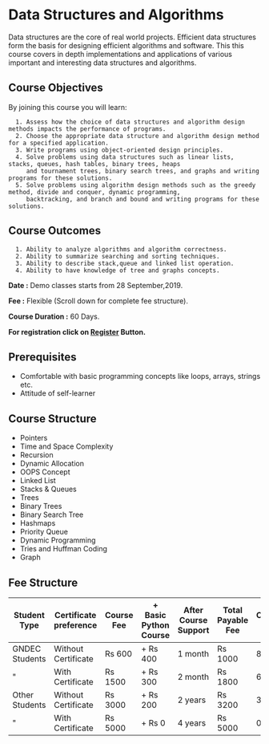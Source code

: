 # Data Structures and Algorithms

Data structures are the core of real world projects. Efficient data structures form the basis for designing efficient algorithms and software. This this course covers in depth implementations and applications of various important and interesting data structures and algorithms.



## Course Objectives

By joining this course you will learn: 

```
  1. Assess how the choice of data structures and algorithm design methods impacts the performance of programs.
  2. Choose the appropriate data structure and algorithm design method for a specified application.
  3. Write programs using object-oriented design principles.
  4. Solve problems using data structures such as linear lists, stacks, queues, hash tables, binary trees, heaps
     and tournament trees, binary search trees, and graphs and writing programs for these solutions.
  5. Solve problems using algorithm design methods such as the greedy method, divide and conquer, dynamic programming,
     backtracking, and branch and bound and writing programs for these solutions.  
```
## Course Outcomes

```
  1. Ability to analyze algorithms and algorithm correctness.
  2. Ability to summarize searching and sorting techniques.
  3. Ability to describe stack,queue and linked list operation.
  4. Ability to have knowledge of tree and graphs concepts.
```
**Date :** Demo classes starts from 28 September,2019.

**Fee :** Flexible (Scroll down for complete fee structure).

**Course Duration :** 60 Days.

**For registration click on <a href="https://goo.gl/forms/YeDk8IqOeDLKQOtB2" class="w3-bar-item w3-button">Register</a> Button.**

## Prerequisites

- Comfortable with basic programming concepts like loops, arrays, strings etc. 
- Attitude of self-learner

## Course Structure

- Pointers
- Time and Space Complexity
- Recursion
- Dynamic Allocation
- OOPS Concept
- Linked List
- Stacks & Queues
- Trees
- Binary Trees
- Binary Search Tree
- Hashmaps
- Priority Queue
- Dynamic Programming
- Tries and Huffman Coding
- Graph

## Fee Structure

 Student Type | Certificate preference | Course Fee | + Basic Python Course | After Course Support | Total Payable Fee | Concession Granted
--- | --- | --- | --- | --- | --- | --- |
GNDEC Students | Without Certificate | Rs 600 | + Rs 400 | 1 month | Rs 1000 | 80% | 
"               | With Certificate |  Rs 1500 | + Rs 300 | 2 month | Rs 1800 | 64% |
Other Students | Without Certificate|  Rs 3000 | + Rs 200 | 2 years | Rs 3200 | 36% |
"               | With Certificate |  Rs 5000 | + Rs 0 | 4 years | Rs 5000 | 0% |  
